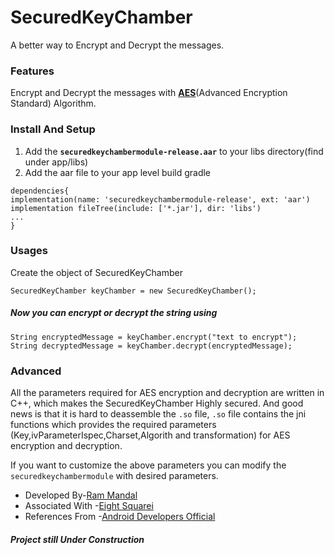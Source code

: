 # SecuredKeyChamber
A better way to Encrypt and Decrypt the messages.

### Features
Encrypt and Decrypt the messages with **[AES](https://en.wikipedia.org/wiki/Advanced_Encryption_Standard)**(Advanced Encryption Standard) Algorithm.

### Install And Setup
1. Add the **`securedkeychambermodule-release.aar`** to your libs directory(find under app/libs)
2. Add the aar file to your app level build gradle

```
dependencies{
implementation(name: 'securedkeychambermodule-release', ext: 'aar')
implementation fileTree(include: ['*.jar'], dir: 'libs')
...
}
```

### Usages
Create the object of SecuredKeyChamber

```SecuredKeyChamber keyChamber = new SecuredKeyChamber();```

##### Now you can encrypt or decrypt the string using 

```
String encryptedMessage = keyChamber.encrypt("text to encrypt");
String decryptedMessage = keyChamber.decrypt(encryptedMessage);
```

### Advanced
All the parameters required for AES encryption and decryption are written in C++, which makes the SecuredKeyChamber Highly secured. And good news is that it is hard to deassemble the `.so` file, `.so` file contains the jni functions which provides the required parameters (Key,ivParameterIspec,Charset,Algorith and transformation) for AES encryption and decryption.

If you want to customize the above parameters you can modify the `securedkeychambermodule` with desired parameters.



* Developed By-[Ram Mandal](https://www.linkedin.com/in/ram-mandal-90470b88/)
* Associated With -[Eight Squarei](http://8squarei.com/)
* References From -[Android Developers Official](https://developer.android.com/ndk/guides/)

##### Project still Under Construction

